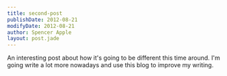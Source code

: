 ```yaml
---
title: second-post
publishDate: 2012-08-21
modifyDate: 2012-08-21
author: Spencer Apple
layout: post.jade
---
```


An interesting post about how it's going to be different this time around. I'm going write a lot more nowadays and use this blog to improve my writing.
